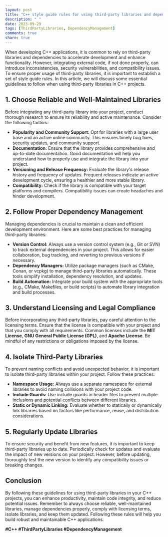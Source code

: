 ```yaml
---
layout: post
title: "C++ style guide rules for using third-party libraries and dependencies."
description: " "
date: 2023-09-29
tags: [ThirdPartyLibraries, DependencyManagement]
comments: true
share: true
---
```


When developing C++ applications, it is common to rely on third-party libraries and dependencies to accelerate development and enhance functionality. However, integrating external code, if not done properly, can introduce inconsistencies, security vulnerabilities, and compatibility issues. To ensure proper usage of third-party libraries, it is important to establish a set of style guide rules. In this article, we will discuss some essential guidelines to follow when using third-party libraries in C++ projects.

## 1. Choose Reliable and Well-Maintained Libraries

Before integrating any third-party library into your project, conduct thorough research to ensure its reliability and active maintenance. Consider the following factors:

- **Popularity and Community Support:** Opt for libraries with a large user base and an active online community. This ensures timely bug fixes, security updates, and community support.
- **Documentation:** Ensure that the library provides comprehensive and up-to-date documentation. Good documentation will help you understand how to properly use and integrate the library into your project.
- **Versioning and Release Frequency:** Evaluate the library's release history and frequency of updates. Frequent releases indicate an active development cycle, ensuring a healthier and more stable library.
- **Compatibility:** Check if the library is compatible with your target platforms and compilers. Compatibility issues can create headaches and hinder development.

## 2. Follow Proper Dependency Management

Managing dependencies is crucial to maintain a clean and efficient development environment. Here are some best practices for managing third-party libraries:

- **Version Control:** Always use a version control system (e.g., Git or SVN) to track external dependencies in your project. This allows for easier collaboration, bug tracking, and reverting to previous versions if necessary. 
- **Dependency Managers:** Utilize package managers (such as CMake, Conan, or vcpkg) to manage third-party libraries automatically. These tools simplify installation, dependency resolution, and updates.
- **Build Automation:** Integrate your build system with the appropriate tools (e.g., CMake, Makefiles, or build scripts) to automate library integration and build processes.

## 3. Understand Licensing and Legal Compliance

Before incorporating any third-party libraries, pay careful attention to the licensing terms. Ensure that the license is compatible with your project and that you comply with all requirements. Common licenses include the **MIT License**, **GNU General Public License (GPL)**, and **Apache License**. Be mindful of any restrictions or obligations imposed by the license.

## 4. Isolate Third-Party Libraries

To prevent naming conflicts and avoid unexpected behavior, it is important to isolate third-party libraries within your project. Follow these practices:

- **Namespace Usage:** Always use a separate namespace for external libraries to avoid naming collisions with your project code.
- **Include Guards:** Use include guards in header files to prevent multiple inclusions and potential conflicts between different libraries.
- **Static or Dynamic Linking:** Evaluate whether to statically or dynamically link libraries based on factors like performance, reuse, and distribution considerations.

## 5. Regularly Update Libraries

To ensure security and benefit from new features, it is important to keep third-party libraries up to date. Periodically check for updates and evaluate the impact of new versions on your project. However, before updating, thoroughly test the new version to identify any compatibility issues or breaking changes.

## Conclusion

By following these guidelines for using third-party libraries in your C++ projects, you can enhance productivity, maintain code integrity, and reduce potential issues. Remember to always choose reliable, well-maintained libraries, manage dependencies properly, comply with licensing terms, isolate libraries, and keep them updated. Following these rules will help you build robust and maintainable C++ applications.

**#C++ #ThirdPartyLibraries #DependencyManagement**
